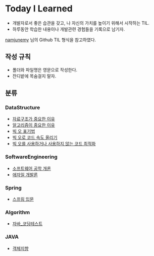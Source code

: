 # Today I Learned
* 개발자로서 좋은 습관을 갖고, 나 자신의 가치를 높이기 위해서 시작하는 TIL.
* 하루동안 학습한 내용이나 개발관련 경험들을 기록으로 남기자.

[namjunemy](https://github.com/namjunemy/TIL) 님의 Github TIL 형식을 참고하였다.

## 작성 규칙
* 폴더와 파일명은 영문으로 작성한다.
* 잔디밭에 목숨걸지 말자.

## 분류
### DataStructure
* [자료구조가 중요한 이유](https://github.com/wintryjay/TIL/blob/main/DataStructure/why_datastructure_is_important.md)
* [알고리즘이 중요한 이유](https://github.com/wintryjay/TIL/blob/main/DataStructure/why_algorithm_is_important.md)
* [빅 오 표기법](https://github.com/wintryjay/TIL/blob/main/DataStructure/Big_O.md)
* [빅 오로 코드 속도 올리기](https://github.com/wintryjay/TIL/blob/main/DataStructure/Faster_using_BigO.md)
* [빅 오를 사용하거나 사용하지 않는 코드 최적화](https://github.com/wintryjay/TIL/blob/main/DataStructure/Code_Optimizaztion_Using_BigO_or_Not.md)


### SoftwareEngineering
* [소프트웨어 공학 개론](https://github.com/wintryjay/TIL/tree/main/SoftwareEngineering/SWE_Intro)
* [애자일 개발론](https://github.com/wintryjay/TIL/blob/main/SoftwareEngineering/What_is_the_agile.md)


### Spring
* [스프링 입문](https://github.com/wintryjay/TIL/tree/main/Spring)

### Algorithm
* [자바_코딩테스트](https://github.com/wintryjay/TIL/tree/main/Algorithm/Java)

### JAVA
* [객체지향](https://github.com/wintryjay/TIL/tree/main/Java)
